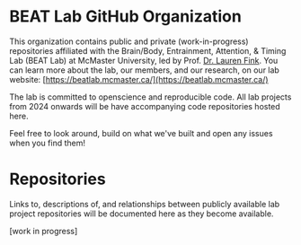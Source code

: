 # BEAT Lab GitHub Organization
This organization contains public and private (work-in-progress) repositories affiliated with the Brain/Body, Entrainment, Attention, &amp; Timing Lab (BEAT Lab) at McMaster University, led by Prof. [Dr. Lauren Fink](https://experts.mcmaster.ca/display/finkl1). You can learn more about the lab, our members, and our research, on our lab website: [https://beatlab.mcmaster.ca/](https://beatlab.mcmaster.ca/)

The lab is committed to openscience and reproducible code. All lab projects from 2024 onwards will be have accompanying code repositories hosted here. 

Feel free to look around, build on what we've built and open any issues when you find them! 

# Repositories
Links to, descriptions of, and relationships between publicly available lab project repositories will be documented here as they become available. 

[work in progress] 
